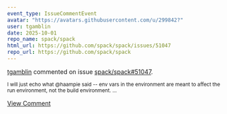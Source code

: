 ```yaml
---
event_type: IssueCommentEvent
avatar: "https://avatars.githubusercontent.com/u/299842?"
user: tgamblin
date: 2025-10-01
repo_name: spack/spack
html_url: https://github.com/spack/spack/issues/51047
repo_url: https://github.com/spack/spack
---
```


<a href='https://github.com/tgamblin' target='_blank'>tgamblin</a> commented on issue <a href='https://github.com/spack/spack/issues/51047' target='_blank'>spack/spack#51047</a>.

<small>I will just echo what @haampie said -- env vars in the environment are meant to affect the run environment, not the build environment. ...</small>

<a href='https://github.com/spack/spack/issues/51047' target='_blank'>View Comment</a>